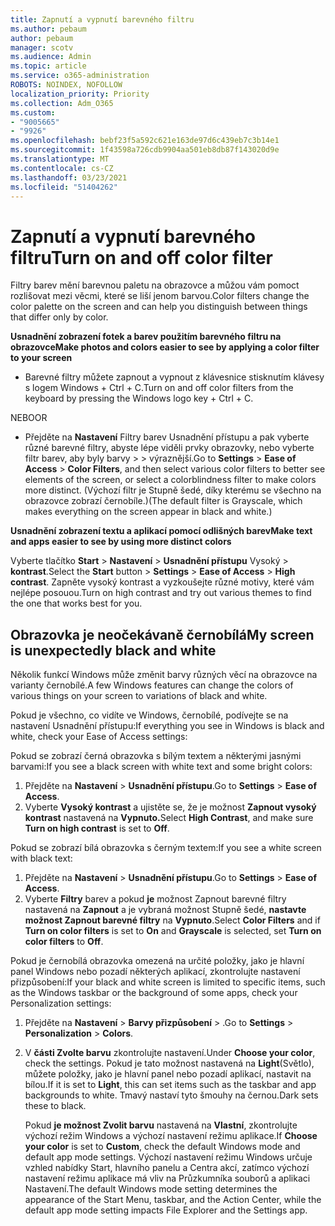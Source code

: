 ```yaml
---
title: Zapnutí a vypnutí barevného filtru
ms.author: pebaum
author: pebaum
manager: scotv
ms.audience: Admin
ms.topic: article
ms.service: o365-administration
ROBOTS: NOINDEX, NOFOLLOW
localization_priority: Priority
ms.collection: Adm_O365
ms.custom:
- "9005665"
- "9926"
ms.openlocfilehash: bebf23f5a592c621e163de97d6c439eb7c3b14e1
ms.sourcegitcommit: 1f43598a726cdb9904aa501eb8db87f143020d9e
ms.translationtype: MT
ms.contentlocale: cs-CZ
ms.lasthandoff: 03/23/2021
ms.locfileid: "51404262"
---
```

# <a name="turn-on-and-off-color-filter"></a><span data-ttu-id="54b26-102">Zapnutí a vypnutí barevného filtru</span><span class="sxs-lookup"><span data-stu-id="54b26-102">Turn on and off color filter</span></span>

<span data-ttu-id="54b26-103">Filtry barev mění barevnou paletu na obrazovce a můžou vám pomoct rozlišovat mezi věcmi, které se liší jenom barvou.</span><span class="sxs-lookup"><span data-stu-id="54b26-103">Color filters change the color palette on the screen and can help you distinguish between things that differ only by color.</span></span>

<span data-ttu-id="54b26-104">**Usnadnění zobrazení fotek a barev použitím barevného filtru na obrazovce**</span><span class="sxs-lookup"><span data-stu-id="54b26-104">**Make photos and colors easier to see by applying a color filter to your screen**</span></span>

- <span data-ttu-id="54b26-105">Barevné filtry můžete zapnout a vypnout z klávesnice stisknutím klávesy s logem Windows + Ctrl + C.</span><span class="sxs-lookup"><span data-stu-id="54b26-105">Turn on and off color filters from the keyboard by pressing the Windows logo key + Ctrl + C.</span></span> 

<span data-ttu-id="54b26-106">NEBO</span><span class="sxs-lookup"><span data-stu-id="54b26-106">OR</span></span>

- <span data-ttu-id="54b26-107">Přejděte na **Nastavení** Filtry barev Usnadnění přístupu a pak vyberte různé barevné filtry, abyste lépe viděli prvky obrazovky, nebo vyberte filtr barev, aby byly barvy  >    >  výraznější.</span><span class="sxs-lookup"><span data-stu-id="54b26-107">Go to **Settings** > **Ease of Access** > **Color Filters**, and then select various color filters to better see elements of the screen, or select a colorblindness filter to make colors more distinct.</span></span>  <span data-ttu-id="54b26-108">(Výchozí filtr je Stupně šedé, díky kterému se všechno na obrazovce zobrazí černobíle.)</span><span class="sxs-lookup"><span data-stu-id="54b26-108">(The default filter is Grayscale, which makes everything on the screen appear in black and white.)</span></span>

<span data-ttu-id="54b26-109">**Usnadnění zobrazení textu a aplikací pomocí odlišných barev**</span><span class="sxs-lookup"><span data-stu-id="54b26-109">**Make text and apps easier to see by using more distinct colors**</span></span>  

<span data-ttu-id="54b26-110">Vyberte tlačítko **Start** > **Nastavení**  >  **Usnadnění přístupu** Vysoký  >  **kontrast**.</span><span class="sxs-lookup"><span data-stu-id="54b26-110">Select the **Start** button > **Settings** > **Ease of Access** > **High contrast**.</span></span> <span data-ttu-id="54b26-111">Zapněte vysoký kontrast a vyzkoušejte různé motivy, které vám nejlépe posouou.</span><span class="sxs-lookup"><span data-stu-id="54b26-111">Turn on high contrast and try out various themes to find the one that works best for you.</span></span>

## <a name="my-screen-is-unexpectedly-black-and-white"></a><span data-ttu-id="54b26-112">Obrazovka je neočekávaně černobílá</span><span class="sxs-lookup"><span data-stu-id="54b26-112">My screen is unexpectedly black and white</span></span>

<span data-ttu-id="54b26-113">Několik funkcí Windows může změnit barvy různých věcí na obrazovce na varianty černobílé.</span><span class="sxs-lookup"><span data-stu-id="54b26-113">A few Windows features can change the colors of various things on your screen to variations of black and white.</span></span>

<span data-ttu-id="54b26-114">Pokud je všechno, co vidíte ve Windows, černobílé, podívejte se na nastavení Usnadnění přístupu:</span><span class="sxs-lookup"><span data-stu-id="54b26-114">If everything you see in Windows is black and white, check your Ease of Access settings:</span></span>

<span data-ttu-id="54b26-115">Pokud se zobrazí černá obrazovka s bílým textem a některými jasnými barvami:</span><span class="sxs-lookup"><span data-stu-id="54b26-115">If you see a black screen with white text and some bright colors:</span></span>  

1. <span data-ttu-id="54b26-116">Přejděte na **Nastavení**  >  **Usnadnění přístupu**.</span><span class="sxs-lookup"><span data-stu-id="54b26-116">Go to **Settings** > **Ease of Access**.</span></span>  
1. <span data-ttu-id="54b26-117">Vyberte **Vysoký kontrast** a ujistěte se, že je možnost **Zapnout vysoký kontrast** nastavená na **Vypnuto.**</span><span class="sxs-lookup"><span data-stu-id="54b26-117">Select **High Contrast**, and make sure **Turn on high contrast** is set to **Off**.</span></span>

<span data-ttu-id="54b26-118">Pokud se zobrazí bílá obrazovka s černým textem:</span><span class="sxs-lookup"><span data-stu-id="54b26-118">If you see a white screen with black text:</span></span>  

1. <span data-ttu-id="54b26-119">Přejděte na **Nastavení**  >  **Usnadnění přístupu**.</span><span class="sxs-lookup"><span data-stu-id="54b26-119">Go to **Settings** > **Ease of Access**.</span></span>  
1. <span data-ttu-id="54b26-120">Vyberte **Filtry** barev a pokud **je** možnost  Zapnout barevné filtry nastavená na **Zapnout** a je vybraná možnost Stupně šedé, **nastavte možnost Zapnout barevné filtry** na **Vypnuto**.</span><span class="sxs-lookup"><span data-stu-id="54b26-120">Select **Color Filters** and if **Turn on color filters** is set to **On** and **Grayscale** is selected, set **Turn on color filters** to **Off**.</span></span>

<span data-ttu-id="54b26-121">Pokud je černobílá obrazovka omezená na určité položky, jako je hlavní panel Windows nebo pozadí některých aplikací, zkontrolujte nastavení přizpůsobení:</span><span class="sxs-lookup"><span data-stu-id="54b26-121">If your black and white screen is limited to specific items, such as the Windows taskbar or the background of some apps, check your Personalization settings:</span></span>

1. <span data-ttu-id="54b26-122">Přejděte na **Nastavení**  >  **Barvy přizpůsobení**  >  .</span><span class="sxs-lookup"><span data-stu-id="54b26-122">Go to **Settings** > **Personalization** > **Colors**.</span></span>

1. <span data-ttu-id="54b26-123">V **části Zvolte barvu** zkontrolujte nastavení.</span><span class="sxs-lookup"><span data-stu-id="54b26-123">Under **Choose your color**, check the settings.</span></span> <span data-ttu-id="54b26-124">Pokud je tato možnost nastavená na **Light**(Světlo), můžete položky, jako je hlavní panel nebo pozadí aplikací, nastavit na bílou.</span><span class="sxs-lookup"><span data-stu-id="54b26-124">If it is set to **Light**, this can set items such as the taskbar and app backgrounds to white.</span></span> <span data-ttu-id="54b26-125">Tmavý nastaví tyto šmouhy na černou.</span><span class="sxs-lookup"><span data-stu-id="54b26-125">Dark sets these to black.</span></span>  

    <span data-ttu-id="54b26-126">Pokud **je možnost Zvolit barvu** nastavená na **Vlastní**, zkontrolujte výchozí režim Windows a výchozí nastavení režimu aplikace.</span><span class="sxs-lookup"><span data-stu-id="54b26-126">If **Choose your color** is set to **Custom**, check the default Windows mode and default app mode settings.</span></span> <span data-ttu-id="54b26-127">Výchozí nastavení režimu Windows určuje vzhled nabídky Start, hlavního panelu a Centra akcí, zatímco výchozí nastavení režimu aplikace má vliv na Průzkumníka souborů a aplikaci Nastavení.</span><span class="sxs-lookup"><span data-stu-id="54b26-127">The default Windows mode setting determines the appearance of the Start Menu, taskbar, and the Action Center, while the default app mode setting impacts File Explorer and the Settings app.</span></span>

